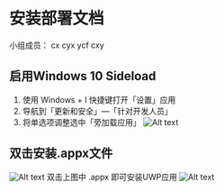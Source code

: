 # 安装部署文档 
小组成员： cx cyx ycf cxy
## 启用Windows 10 Sideload 
1. 使用 Windows + I 快捷键打开「设置」应用 
2. 导航到「更新和安全」—「针对开发人员」 
3. 将单选项调整选中「旁加载应用」 
![Alt text](https://upload-images.jianshu.io/upload_images/11235656-8bb834a294aa5d4e.png?imageMogr2/auto-orient/strip%7CimageView2/2/w/700) 

## 双击安装.appx文件 
![Alt text](https://upload-images.jianshu.io/upload_images/11235656-2807a501394b4c51.png?imageMogr2/auto-orient/) 
双击上图中 .appx 即可安装UWP应用 ![Alt text](https://upload-images.jianshu.io/upload_images/11235656-3c189ed461d4bc33.png?imageMogr2/auto-orient/strip%7CimageView2/2/w/700) 

